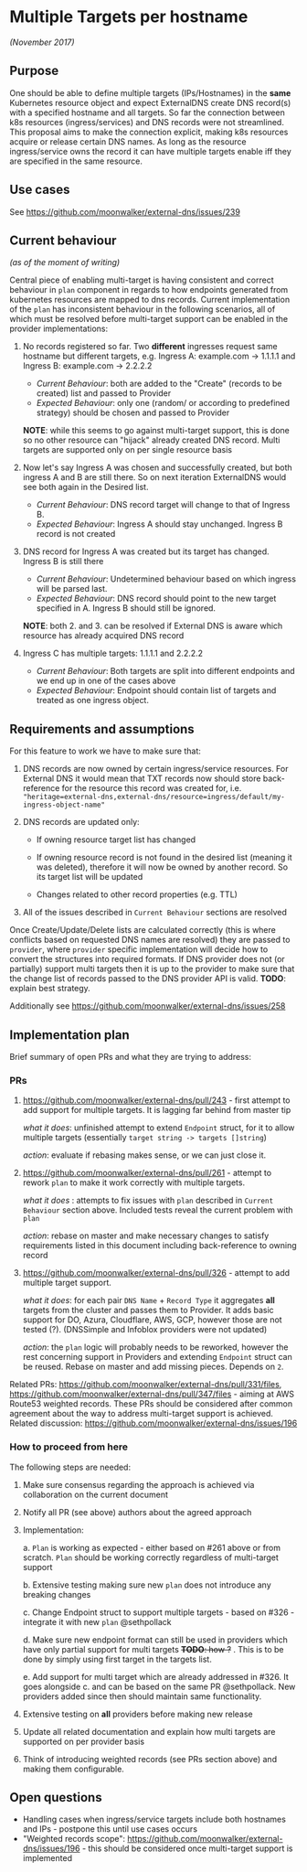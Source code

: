 # Multiple Targets per hostname 
*(November 2017)*

## Purpose 

One should be able to define multiple targets (IPs/Hostnames) in the **same** Kubernetes resource object and expect 
ExternalDNS create DNS record(s) with a specified hostname and all targets. So far the connection between k8s resources (ingress/services) and DNS records 
were not streamlined. This proposal aims to make the connection explicit, making k8s resources acquire or release certain DNS names. As long as the resource
ingress/service owns the record it can have multiple targets enable iff they are specified in the same resource.    

## Use cases  

See https://github.com/moonwalker/external-dns/issues/239

## Current behaviour 
*(as of the moment of writing)*

Central piece of enabling multi-target is having consistent and correct behaviour in `plan` component in regards to how endpoints generated 
from kubernetes resources are mapped to dns records. Current implementation of the `plan` has inconsistent behaviour in the following scenarios, all
of which must be resolved before multi-target support can be enabled in the provider implementations: 

1.  No records registered so far. Two **different** ingresses request same hostname but different targets, e.g. Ingress A: example.com -> 1.1.1.1 and Ingress B: example.com -> 2.2.2.2  
    * *Current Behaviour*: both are added to the "Create" (records to be created) list and passed to Provider
    * *Expected Behaviour*: only one (random/ or according to predefined strategy) should be chosen and passed to Provider  
    
    **NOTE**: while this seems to go against multi-target support, this is done so no other resource can "hijack" already created DNS record. Multi targets are supported only 
on per single resource basis  

2. Now let's say Ingress A was chosen and successfully created, but both ingress A and B are still there. So on next iteration ExternalDNS would see both again in the Desired list. 
    * *Current Behaviour*: DNS record target will change to that of Ingress B.
    * *Expected Behaviour*: Ingress A should stay unchanged. Ingress B record is not created

3. DNS record for Ingress A was created but its target has changed. Ingress B is still there
    * *Current Behaviour*: Undetermined behaviour based on which ingress will be parsed last. 
    * *Expected Behaviour*: DNS record should point to the new target specified in A. Ingress B should still be ignored.
    
    **NOTE**: both 2. and 3. can be resolved if External DNS is aware which resource has already acquired DNS record 
    
4. Ingress C has multiple targets: 1.1.1.1 and 2.2.2.2
    * *Current Behaviour*: Both targets are split into different endpoints and we end up in one of the cases above 
    * *Expected Behaviour*: Endpoint should contain list of targets and treated as one ingress object. 

## Requirements and assumptions

For this feature to work we have to make sure that: 

1. DNS records are now owned by certain ingress/service resources. For External DNS it would mean that TXT records now 
should store back-reference for the resource this record was created for, i.e. `"heritage=external-dns,external-dns/resource=ingress/default/my-ingress-object-name"` 
2. DNS records are updated only: 

    - If owning resource target list has changed 

    - If owning resource record is not found in the desired list (meaning it was deleted), therefore it will now be owned by another record. So its target list will be updated

    - Changes related to other record properties (e.g. TTL)  

4. All of the issues described in `Current Behaviour` sections are resolved 

Once Create/Update/Delete lists are calculated correctly (this is where conflicts based on requested DNS names are resolved) they are passed to `provider`, where
`provider` specific implementation will decide how to convert the structures into required formats. If DNS provider does not (or partially) support multi targets
then it is up to the provider to make sure that the change list of records passed to the DNS provider API is valid. **TODO**: explain best strategy.    

Additionally see https://github.com/moonwalker/external-dns/issues/258

## Implementation plan

Brief summary of open PRs and what they are trying to address:

### PRs 

1. https://github.com/moonwalker/external-dns/pull/243 - first attempt to add support for multiple targets. It is lagging far behind from master tip
    
    *what it does*: unfinished attempt to extend `Endpoint` struct, for it to allow multiple targets (essentially `target string -> targets []string`)
    
    *action*: evaluate if rebasing makes sense, or we can just close it. 
    
2. https://github.com/moonwalker/external-dns/pull/261 - attempt to rework `plan` to make it work correctly with multiple targets. 
    
    *what it does* : attempts to fix issues with `plan` described in `Current Behaviour` section above. Included tests reveal the current problem with `plan`
    
    *action*: rebase on master and make necessary changes to satisfy requirements listed in this document including back-reference to owning record
    
3. https://github.com/moonwalker/external-dns/pull/326 - attempt to add multiple target support. 
    
    *what it does*: for each pair `DNS Name` + `Record Type` it aggregates **all** targets from the cluster and passes them to Provider. It adds basic support
    for DO, Azura, Cloudflare, AWS, GCP, however those are not tested (?). (DNSSimple and Infoblox providers were not updated)
    
    *action*: the `plan` logic will probably needs to be reworked, however the rest concerning support in Providers and extending `Endpoint` struct can be reused. 
    Rebase on master and add missing pieces. Depends on `2`. 
    
 Related PRs: https://github.com/moonwalker/external-dns/pull/331/files,  https://github.com/moonwalker/external-dns/pull/347/files - aiming at AWS Route53 weighted records.
These PRs should be considered after common agreement about the way to address multi-target support is achieved. Related discussion:  https://github.com/moonwalker/external-dns/issues/196

### How to proceed from here

The following steps are needed: 
1. Make sure consensus regarding the approach is achieved via collaboration on the current document 
2. Notify all PR (see above) authors about the agreed approach
3. Implementation: 
    
    a. `Plan` is working as expected - either based on #261 above or from scratch. `Plan` should be working correctly regardless of multi-target support
    
    b. Extensive testing making sure new `plan` does not introduce any breaking changes
    
    c. Change Endpoint struct to support multiple targets - based on #326 - integrate it with new `plan` @sethpollack
    
    d. Make sure new endpoint format can still be used in providers which have only partial support for multi targets ~~**TODO**: how ?~~ . This is to be done by simply using first target in the targets list. 
    
    e. Add support for multi target which are already addressed in #326. It goes alongside c. and can be based on the same PR @sethpollack. New providers 
    added since then should maintain same functionality.  

5. Extensive testing on **all** providers before making new release
6. Update all related documentation and explain how multi targets are supported on per provider basis 
7. Think of introducing weighted records (see PRs section above) and making them configurable. 
  
## Open questions 

- Handling cases when ingress/service targets include both hostnames and IPs - postpone this until use cases occurs
- "Weighted records scope": https://github.com/moonwalker/external-dns/issues/196 - this should be considered once multi-target support is implemented
